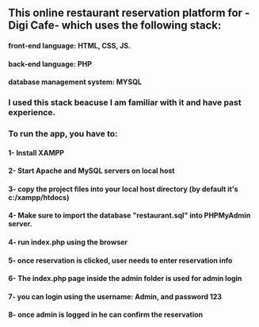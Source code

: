 ## This online restaurant reservation platform for - Digi Cafe- which uses the following stack: 

#### front-end language: HTML, CSS, JS.
#### back-end language: PHP
#### database management system: MYSQL

### I used this stack beacuse I am familiar with it and have past experience.

### To run the app, you have to:

#### 1- Install XAMPP
#### 2- Start Apache and MySQL servers on local host
#### 3- copy the project files into your local host directory (by default it's c:/xampp/htdocs)
#### 4- Make sure to import the database "restaurant.sql" into PHPMyAdmin server. 
#### 4- run index.php using the browser
#### 5- once reservation is clicked, user needs to enter reservation info
#### 6- The index.php page inside the admin folder is used for admin login
#### 7- you can login using the username: Admin, and password 123
#### 8- once admin is logged in he can confirm the reservation

